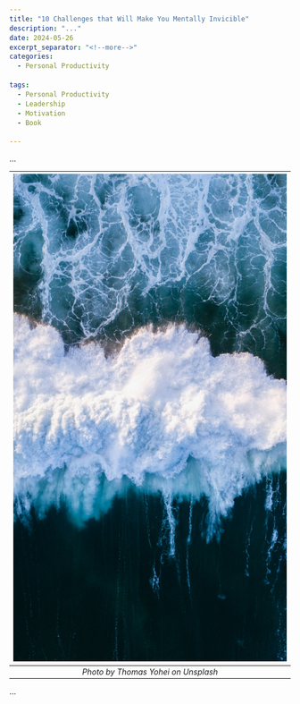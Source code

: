 ```yaml
---
title: "10 Challenges that Will Make You Mentally Invicible"
description: "..."
date: 2024-05-26
excerpt_separator: "<!--more-->"
categories:
  - Personal Productivity

tags:
  - Personal Productivity
  - Leadership
  - Motivation
  - Book

---
```


...

| ![image](/assets/images/thomas-yohei-waves-unsplash.jpg) |
|:--:|
| *Photo by Thomas Yohei on Unsplash* |

...